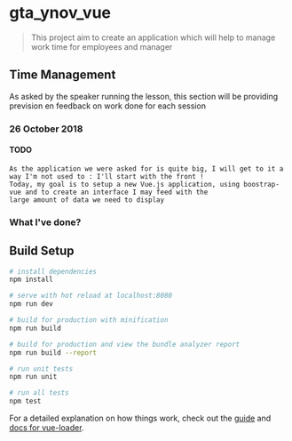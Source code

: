 # gta_ynov_vue

> This project aim to create an application which will help to manage work time for employees and manager

## Time Management

As asked by the speaker running the lesson, this section will be providing prevision en feedback on work done for each session

### 26 October 2018 
#### TODO

    As the application we were asked for is quite big, I will get to it a way I'm not used to : I'll start with the front !
    Today, my goal is to setup a new Vue.js application, using boostrap-vue and to create an interface I may feed with the
    large amount of data we need to display

### What I've done?
    

## Build Setup

``` bash
# install dependencies
npm install

# serve with hot reload at localhost:8080
npm run dev

# build for production with minification
npm run build

# build for production and view the bundle analyzer report
npm run build --report

# run unit tests
npm run unit

# run all tests
npm test
```

For a detailed explanation on how things work, check out the [guide](http://vuejs-templates.github.io/webpack/) and [docs for vue-loader](http://vuejs.github.io/vue-loader).

